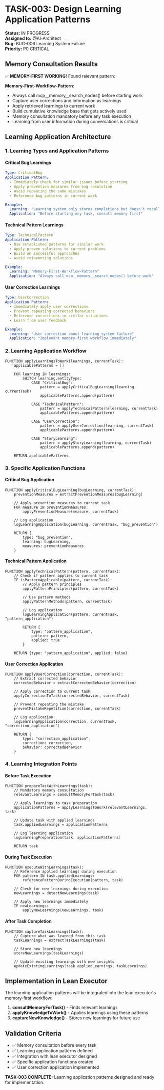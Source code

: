 # TASK-003: Design Learning Application Patterns

**Status:** IN PROGRESS  
**Assigned to:** @AI-Architect  
**Bug:** BUG-006 Learning System Failure  
**Priority:** P0 CRITICAL

## Memory Consultation Results

✅ **MEMORY-FIRST WORKING!** Found relevant pattern:

**Memory-First-Workflow-Pattern:**
- Always call mcp__memory__search_nodes() before starting work
- Capture user corrections and information as learnings
- Apply retrieved learnings to current work
- Build cumulative knowledge base that gets actively used
- Memory consultation mandatory before any task execution
- Learning from user information during conversations is critical

## Learning Application Architecture

### 1. Learning Types and Application Patterns

#### Critical Bug Learnings
```yaml
Type: CriticalBug
Application Pattern:
  - Immediately check for similar issues before starting
  - Apply prevention measures from bug resolution
  - Avoid repeating the same mistakes
  - Reference bug patterns in current work

Example:
  Learning: "Learning system only stores completions but doesn't recall"
  Application: "Before starting any task, consult memory first"
```

#### Technical Pattern Learnings
```yaml
Type: TechnicalPattern
Application Pattern:
  - Use established patterns for similar work
  - Apply proven solutions to current problems
  - Build on successful approaches
  - Avoid reinventing solutions

Example:
  Learning: "Memory-First-Workflow-Pattern"
  Application: "Always call mcp__memory__search_nodes() before work"
```

#### User Correction Learnings
```yaml
Type: UserCorrection
Application Pattern:
  - Immediately apply user corrections
  - Prevent repeating corrected behaviors
  - Reference corrections in similar situations
  - Learn from user feedback

Example:
  Learning: "User correction about learning system failure"
  Application: "Implement memory-first workflow immediately"
```

### 2. Learning Application Workflow

```pseudocode
FUNCTION applyLearningsToWork(learnings, currentTask):
    applicablePatterns = []
    
    FOR learning IN learnings:
        SWITCH learning.entityType:
            CASE "CriticalBug":
                pattern = applyCriticalBugLearning(learning, currentTask)
                applicablePatterns.append(pattern)
                
            CASE "TechnicalPattern":
                pattern = applyTechnicalPattern(learning, currentTask)
                applicablePatterns.append(pattern)
                
            CASE "UserCorrection":
                pattern = applyUserCorrection(learning, currentTask)
                applicablePatterns.append(pattern)
                
            CASE "StoryLearning":
                pattern = applyStoryLearning(learning, currentTask)
                applicablePatterns.append(pattern)
    
    RETURN applicablePatterns
```

### 3. Specific Application Functions

#### Critical Bug Application
```pseudocode
FUNCTION applyCriticalBugLearning(bugLearning, currentTask):
    preventionMeasures = extractPreventionMeasures(bugLearning)
    
    // Apply prevention measures to current task
    FOR measure IN preventionMeasures:
        applyPreventionMeasure(measure, currentTask)
    
    // Log application
    logLearningApplication(bugLearning, currentTask, "bug_prevention")
    
    RETURN {
        type: "bug_prevention",
        learning: bugLearning,
        measures: preventionMeasures
    }
```

#### Technical Pattern Application
```pseudocode
FUNCTION applyTechnicalPattern(pattern, currentTask):
    // Check if pattern applies to current task
    IF isPatternApplicable(pattern, currentTask):
        // Apply pattern principles
        applyPatternPrinciples(pattern, currentTask)
        
        // Use pattern methods
        applyPatternMethods(pattern, currentTask)
        
        // Log application
        logLearningApplication(pattern, currentTask, "pattern_application")
        
        RETURN {
            type: "pattern_application",
            pattern: pattern,
            applied: true
        }
    
    RETURN {type: "pattern_application", applied: false}
```

#### User Correction Application
```pseudocode
FUNCTION applyUserCorrection(correction, currentTask):
    // Extract corrected behavior
    correctedBehavior = extractCorrectedBehavior(correction)
    
    // Apply correction to current task
    applyCorrectionToTask(correctedBehavior, currentTask)
    
    // Prevent repeating the mistake
    preventMistakeRepetition(correction, currentTask)
    
    // Log application
    logLearningApplication(correction, currentTask, "correction_application")
    
    RETURN {
        type: "correction_application",
        correction: correction,
        behavior: correctedBehavior
    }
```

### 4. Learning Integration Points

#### Before Task Execution
```pseudocode
FUNCTION prepareTaskWithLearnings(task):
    // Mandatory memory consultation
    relevantLearnings = consultMemoryForTask(task)
    
    // Apply learnings to task preparation
    applicationPatterns = applyLearningsToWork(relevantLearnings, task)
    
    // Update task with applied learnings
    task.appliedLearnings = applicationPatterns
    
    // Log learning application
    logLearningPreparation(task, applicationPatterns)
    
    RETURN task
```

#### During Task Execution
```pseudocode
FUNCTION executeWithLearnings(task):
    // Reference applied learnings during execution
    FOR pattern IN task.appliedLearnings:
        referencePatternDuringExecution(pattern, task)
    
    // Check for new learnings during execution
    newLearnings = detectNewLearnings(task)
    
    // Apply new learnings immediately
    IF newLearnings:
        applyNewLearnings(newLearnings, task)
```

#### After Task Completion
```pseudocode
FUNCTION captureTaskLearnings(task):
    // Capture what was learned from this task
    taskLearnings = extractTaskLearnings(task)
    
    // Store new learnings
    storeNewLearnings(taskLearnings)
    
    // Update existing learnings with new insights
    updateExistingLearnings(task.appliedLearnings, taskLearnings)
```

## Implementation in Lean Executor

The learning application patterns will be integrated into the lean executor's memory-first workflow:

1. **consultMemoryForTask()** - Finds relevant learnings
2. **applyKnowledgeToWork()** - Applies learnings using these patterns
3. **captureNewKnowledge()** - Stores new learnings for future use

## Validation Criteria

- ✅ Memory consultation before every task
- ✅ Learning application patterns defined
- ✅ Integration with lean executor designed
- ✅ Specific application functions created
- ✅ User correction application implemented

**TASK-003 COMPLETE:** Learning application patterns designed and ready for implementation.